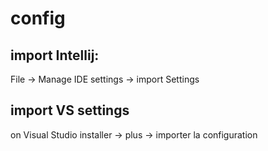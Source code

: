 # config

## import Intellij:
File -> Manage IDE settings -> import Settings

## import VS settings
on Visual Studio installer -> plus -> importer la configuration
